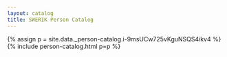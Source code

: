 ```yaml
---
layout: catalog
title: SWERIK Person Catalog
---
```

{% assign p = site.data._person-catalog.i-9msUCw725vKguNSQS4ikv4 %}
{% include person-catalog.html p=p %}

